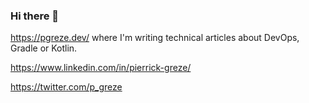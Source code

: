 ### Hi there 🐍 

https://pgreze.dev/ where I'm writing technical articles about DevOps, Gradle or Kotlin.

https://www.linkedin.com/in/pierrick-greze/

https://twitter.com/p_greze
